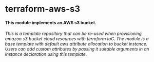 # terraform-aws-s3

#### This module implements an AWS s3 bucket.

###### This is a template repository that can be re-used when provisioning amazon s3 bucket cloud resources with terraform IaC. The module is a base template with default aws attribute allocation to bucket instance. Users can add custom attributes by passing it suitable arguments in an instance declaration using this template.
